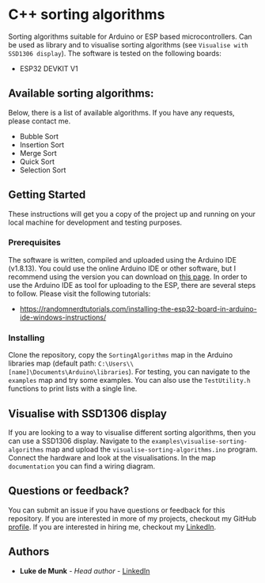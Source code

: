 # C++ sorting algorithms

Sorting algorithms suitable for Arduino or ESP based microcontrollers. Can be used as library and to visualise sorting algorithms (see `Visualise with SSD1306 display`). The software is tested on the following boards:

* ESP32 DEVKIT V1

## Available sorting algorithms:

Below, there is a list of available algorithms. If you have any requests, please contact me.

* Bubble Sort
* Insertion Sort
* Merge Sort
* Quick Sort
* Selection Sort

## Getting Started

These instructions will get you a copy of the project up and running on your local machine for development and testing purposes.

### Prerequisites

The software is written, compiled and uploaded using the Arduino IDE (v1.8.13). You could use the online Arduino IDE or other software, but I recommend using the version you can download on [this page](https://www.arduino.cc/en/software). In order to use the Arduino IDE as tool for uploading to the ESP, there are several steps to follow. Please visit the following tutorials:

* https://randomnerdtutorials.com/installing-the-esp32-board-in-arduino-ide-windows-instructions/

### Installing

Clone the repository, copy the `SortingAlgorithms` map in the Arduino libraries map (default path: `C:\Users\\[name]\Documents\Arduino\libraries`). For testing, you can navigate to the `examples` map and try some examples. You can also use the `TestUtility.h` functions to print lists with a single line.

## Visualise with SSD1306 display

If you are looking to a way to visualise different sorting algorithms, then you can use a SSD1306 display. Navigate to the `examples\visualise-sorting-algorithms` map and upload the `visualise-sorting-algorithms.ino` program. Connect the hardware and look at the visualisations. In the map `documentation` you can find a wiring diagram.

## Questions or feedback?

You can submit an issue if you have questions or feedback for this repository. If you are interested in more of my projects, checkout my GitHub [profile](https://github.com/LukedeMunk). If you are interested in hiring me, checkout my [LinkedIn](https://www.linkedin.com/in/luke-de-munk/).

## Authors

* **Luke de Munk** - *Head author* - [LinkedIn](https://www.linkedin.com/in/luke-de-munk/)